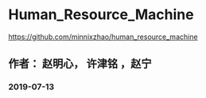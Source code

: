 # Human_Resource_Machine
https://github.com/minnixzhao/human_resource_machine

## 作者： 赵明心， 许津铭 ，赵宁
###  2019-07-13

